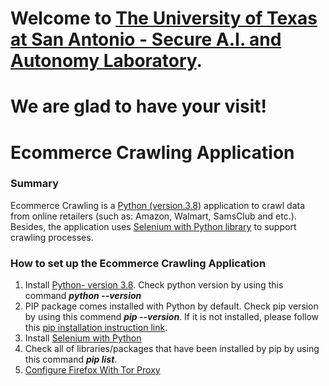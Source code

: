 # Welcome to [The University of Texas at San Antonio - Secure A.I. and Autonomy Laboratory](https://business.utsa.edu/faculty/paul-rad/).
# We are glad to have your visit!
# Ecommerce Crawling Application

### Summary
Ecommerce Crawling is a [Python (version.3.8)](https://www.python.org/downloads/) application to crawl data from online retailers (such as: Amazon, Walmart, SamsClub and etc.). Besides, the application uses [Selenium with Python library](https://selenium-python.readthedocs.io/) to support crawling processes.

### How to set up the Ecommerce Crawling Application
1. Install [Python- version 3.8](https://www.python.org/downloads/). Check python version by using this command **_python --version_**
2. PIP package comes installed with Python by default. Check pip version by using this commend **_pip --version_**. If it is not installed, please follow this [pip installation instruction link](https://www.makeuseof.com/tag/install-pip-for-python/).
3. Install [Selenium with Python](https://selenium-python.readthedocs.io/installation.html)
4. Check all of libraries/packages that have been installed by pip by using this command **_pip list_**.
5. [Configure Firefox With Tor Proxy](https://www.youtube.com/watch?v=wbTiw_huJEU)

